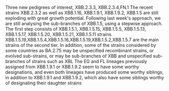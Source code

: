 Three new pedigrees of interest, XBB.2.3.3, XBB.2.3.4,FN.1
The recent strains XBB.2.3.2 as well as XBB.1.16, XBB.1.9.1, XBB.1.9.2, XBB.1.5 are still exploding with great growth potential. Following last week's approach, we are still analysing the sub-branches of XBB.1.5, using a stepwise approach.
The first step consists of XBB.1.5.1, XBB.1.5.15, XBB.1.5.5, XBB.1.5.13, XBB.1.5.17, XBB.1.5.20, XBB.1.5.21, XBB.1.5.11 strains.
XBB.1.5.19,XBB.1.5.4,XBB.1.5.16,XBB.1.5.19,XBB.1.5.2,XBB.1.5.7 are the main strains of the second tier.
In addition, some of the strains considered by some countries as BA.2.75 may be unspecified recombinant strains, or evolved sub-strains, or may be sub-branches of XBB and unspecified sub-branches of strains such as XBL
The EG and FL lineages previously assigned from XBB.1.9.1 or XBB.1.9.2 seem to have some worthy designations, and even both lineages have produced some worthy siblings, in addition to XBB.1.9.1 and XBB.1.9.2, which also have some siblings worthy of designating their daughter strains
